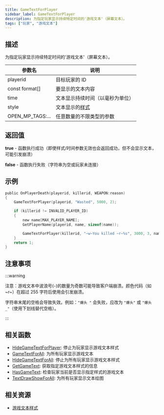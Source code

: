 ```yaml
---
title: GameTextForPlayer
sidebar_label: GameTextForPlayer
description: 为指定玩家显示持续特定时间的'游戏文本'（屏幕文本）。
tags: ["玩家", "游戏文本"]
---
```


## 描述

为指定玩家显示持续特定时间的'游戏文本'（屏幕文本）。

| 参数名           | 说明                                          |
| ---------------- | --------------------------------------------- |
| playerid         | 目标玩家的 ID                                 |
| const format[]   | 要显示的文本内容                              |
| time             | 文本显示持续时间（以毫秒为单位）              |
| style            | 文本显示的[样式](../resources/gametextstyles) |
| OPEN_MP_TAGS:... | 任意数量的不限类型的参数                      |

## 返回值

**true** - 函数执行成功（即使样式/时间参数无效也会返回成功，但不会显示文本，可能引发崩溃）

**false** - 函数执行失败（字符串为空或玩家未连接）

## 示例

```c
public OnPlayerDeath(playerid, killerid, WEAPON:reason)
{
    GameTextForPlayer(playerid, "Wasted", 5000, 2);

    if (killerid != INVALID_PLAYER_ID)
    {
        new name[MAX_PLAYER_NAME];
        GetPlayerName(playerid, name, sizeof(name));

        GameTextForPlayer(killerid, "~w~You killed ~r~%s", 3000, 3, name);
    }
    return 1;
}
```

## 注意事项

:::warning

注意：游戏文本中波浪号(`~`)的数量为奇数可能导致客户端崩溃。颜色代码（如~r~）在超过 255 字符后使用会引发崩溃。

字符串末尾的空格会导致失效。例如：`"爆头 "` 会失败，应改为 `"爆头"` 或 `"爆头_"`（使用下划线替代空格）。

:::

## 相关函数

- [HideGameTextForPlayer](HideGameTextForPlayer): 停止为玩家显示游戏文本样式
- [GameTextForAll](GameTextForAll): 为所有玩家显示游戏文本
- [HideGameTextForAll](HideGameTextForAll): 停止为所有玩家显示游戏文本样式
- [GetGameText](GetGameText): 获取指定游戏文本样式的信息
- [HasGameText](HasGameText): 检查玩家当前是否显示指定样式的游戏文本
- [TextDrawShowForAll](TextDrawShowForAll): 为所有玩家显示文本绘图

## 相关资源

- [游戏文本样式](../resources/gametextstyles)
